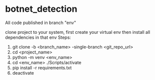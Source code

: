 # botnet_detection

All code published in branch "env"

clone project to your system, first create your virtual env then install all dependencies in that env
Steps: 
1) git clone -b <branch_name> -single-branch <git_repo_url>
2) cd  <project_name>
3) python -m venv <env_name>
4) cd <env_name> ./Scripts/activate
5) pip install -r requirements.txt
6) deactivate 
